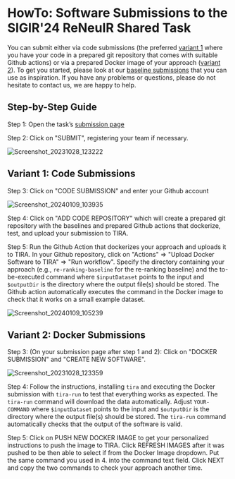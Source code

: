 # HowTo: Software Submissions to the SIGIR'24 ReNeuIR Shared Task

You can submit either via code submissions (the preferred [variant 1](variant-1) where you have your code in a prepared git repository that comes with suitable Github actions) or via a prepared Docker image of your approach ([variant 2](variant-2)).
To get you started, please look at our [baseline submissions](../baselines) that you can use as inspiration.
If you have any problems or questions, please do not hesitate to contact us, we are happy to help.

## Step-by-Step Guide

Step 1: Open the task’s [submission page](https://www.tira.io/task-overview/workshop-on-open-web-search/)

Step 2: Click on "SUBMIT", registering your team if necessary.

![Screenshot_20231028_123222](https://github.com/OpenWebSearch/wows-code/assets/10050886/44aece55-c14d-4b02-ba40-0ab095717b52)

## Variant 1: Code Submissions

Step 3: Click on "CODE SUBMISSION" and enter your Github account

![Screenshot_20240109_103935](https://github.com/mam10eks/reneuir-code/assets/10050886/f051391f-8f63-4985-a24d-7cd8de331fb6)

Step 4: Click on "ADD CODE REPOSITORY" which will create a prepared git repository with the baselines and prepared Github actions that dockerize, test, and upload your submission to TIRA.

Step 5: Run the Github Action that dockerizes your approach and uploads it to TIRA. In your Github repository, click on "Actions" => "Upload Docker Software to TIRA" => "Run workflow". Specify the directory containing your approach (e.g., `re-ranking-baseline` for the re-ranking baseline) and the to-be-executed command where `$inputDataset` points to the input and `$outputDir` is the directory where the output file(s) should be stored. The Github action automatically executes the command in the Docker image to check that it works on a small example dataset.

![Screenshot_20240109_105239](https://github.com/mam10eks/reneuir-code/assets/10050886/13e2cc78-df00-4696-8421-218c9ebbe0f2)

## Variant 2: Docker Submissions

Step 3: (On your submission page after step 1 and 2): Click on "DOCKER SUBMISSION" and "CREATE NEW SOFTWARE".

![Screenshot_20231028_123359](https://github.com/OpenWebSearch/wows-code/assets/10050886/11ad7f7e-7e55-4384-b2c3-2740205fc9c4)

Step 4: Follow the instructions, installing `tira` and executing the Docker submission with `tira-run` to test that everything works as expected.
The `tira-run` command will download the data automatically. Adjust `YOUR-COMMAND` where `$inputDataset` points to the input and `$outputDir` is the directory where the output file(s) should be stored. The `tira-run` command automatically checks that the output of the software is valid.

Step 5: Click on PUSH NEW DOCKER IMAGE to get your personalized instructions to push the image to TIRA. Click REFRESH IMAGES after it was pushed to be then able to select if from the Docker Image dropdown. Put the same command you used in 4. into the command text field. Click NEXT and copy the two commands to check your approach another time.
